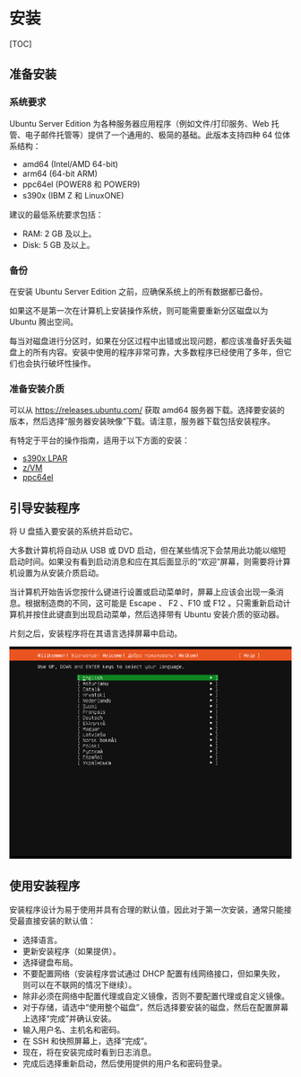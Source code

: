 # 安装

[TOC]

## 准备安装

### 系统要求

Ubuntu Server Edition 为各种服务器应用程序（例如文件/打印服务、Web 托管、电子邮件托管等）提供了一个通用的、极简的基础。此版本支持四种 64 位体系结构：

- amd64 (Intel/AMD 64-bit)
- arm64 (64-bit ARM)
- ppc64el (POWER8 和 POWER9)
- s390x (IBM Z 和 LinuxONE)

建议的最低系统要求包括：

- RAM: 2 GB 及以上。
- Disk: 5 GB 及以上。

### 备份

在安装 Ubuntu Server Edition 之前，应确保系统上的所有数据都已备份。

如果这不是第一次在计算机上安装操作系统，则可能需要重新分区磁盘以为 Ubuntu 腾出空间。

每当对磁盘进行分区时，如果在分区过程中出错或出现问题，都应该准备好丢失磁盘上的所有内容。安装中使用的程序非常可靠，大多数程序已经使用了多年，但它们也会执行破坏性操作。

### 准备安装介质

可以从 https://releases.ubuntu.com/ 获取 amd64 服务器下载。选择要安装的版本，然后选择“服务器安装映像”下载。请注意，服务器下载包括安装程序。

有特定于平台的操作指南，适用于以下方面的安装：

- [s390x LPAR](https://ubuntu.com/server/docs/interactive-live-server-installation-on-ibm-z-lpar-s390x)
- [z/VM](https://ubuntu.com/server/docs/interactive-live-server-installation-on-ibm-z-vm-s390x)
- [ppc64el](https://ubuntu.com/server/docs/how-to-start-a-live-server-installation-on-ibm-power-ppc64el-with-a-virtual-cd-rom-and-petitboot)

## 引导安装程序

将 U 盘插入要安装的系统并启动它。

大多数计算机将自动从 USB 或 DVD 启动，但在某些情况下会禁用此功能以缩短启动时间。如果没有看到启动消息和应在其后面显示的“欢迎”屏幕，则需要将计算机设置为从安装介质启动。

当计算机开始告诉您按什么键进行设置或启动菜单时，屏幕上应该会出现一条消息。根据制造商的不同，这可能是 Escape 、 F2  、F10 或 F12 。只需重新启动计算机并按住此键直到出现启动菜单，然后选择带有 Ubuntu 安装介质的驱动器。

片刻之后，安装程序将在其语言选择屏幕中启动。

 ![](../../../Image/9/1060878-20191022163359616-1696111822.png)

## 使用安装程序

安装程序设计为易于使用并具有合理的默认值，因此对于第一次安装，通常只能接受最直接安装的默认值：

- 选择语言。
- 更新安装程序（如果提供）。
- 选择键盘布局。
- 不要配置网络（安装程序尝试通过 DHCP 配置有线网络接口，但如果失败，则可以在不联网的情况下继续）。
- 除非必须在网络中配置代理或自定义镜像，否则不要配置代理或自定义镜像。
- 对于存储，请选中“使用整个磁盘”，然后选择要安装的磁盘，然后在配置屏幕上选择“完成”并确认安装。
- 输入用户名、主机名和密码。
- 在 SSH 和快照屏幕上，选择“完成”。
- 现在，将在安装完成时看到日志消息。
- 完成后选择重新启动，然后使用提供的用户名和密码登录。
